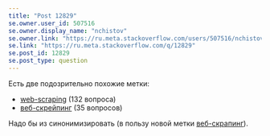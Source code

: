 ```yaml
---
title: "Post 12829"
se.owner.user_id: 507516
se.owner.display_name: "nchistov"
se.owner.link: "https://ru.meta.stackoverflow.com/users/507516/nchistov"
se.link: "https://ru.meta.stackoverflow.com/q/12829"
se.post_id: 12829
se.post_type: question
---
```

<p>Есть две подозрительно похожие метки:</p>
<ul>
<li><a href="https://ru.stackoverflow.com/questions/tagged/web-scraping" class="post-tag" title="показать вопросы с меткой [web-scraping]" aria-label="показать вопросы с меткой [web-scraping]" rel="tag" aria-labelledby="tag-web-scraping-tooltip-container">web-scraping</a> (132 вопроса)</li>
<li><a href="https://ru.stackoverflow.com/questions/tagged/%d0%b2%d0%b5%d0%b1-%d1%81%d0%ba%d1%80%d0%b5%d0%b9%d0%bf%d0%b8%d0%bd%d0%b3" class="post-tag" title="показать вопросы с меткой [веб-скрейпинг]" aria-label="показать вопросы с меткой [веб-скрейпинг]" rel="tag" aria-labelledby="tag-веб-скрейпинг-tooltip-container">веб-скрейпинг</a> (35 вопросов)</li>
</ul>
<p>Надо бы из синонимизировать (в пользу новой метки <a href="https://ru.stackoverflow.com/questions/tagged/%d0%b2%d0%b5%d0%b1-%d1%81%d0%ba%d1%80%d0%b0%d0%bf%d0%b8%d0%bd%d0%b3" class="post-tag" title="показать вопросы с меткой [веб-скрапинг]" aria-label="показать вопросы с меткой [веб-скрапинг]" rel="tag" aria-labelledby="tag-веб-скрапинг-tooltip-container">веб-скрапинг</a>).</p>
